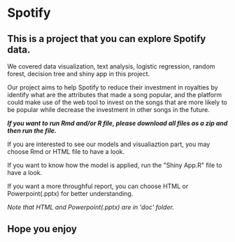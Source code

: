 # Spotify

## This is a project that you can explore Spotify data. 

We covered data visualization, text analysis, logistic regression, random forest, decision tree and shiny app in this project.

Our project aims to help Spotify to reduce their investment in royalties by identify what are the attributes that made a song popular, and the platform could make use of the web tool to invest on the songs that are more likely to be popular while decrease the investment in other songs in the future.

**_If you want to run Rmd and/or R file, please download all files as a zip and then run the file._**

If you are interested to see our models and visualiaztion part, you may choose Rmd or HTML file to have a look. 

If you want to know how the model is applied, run the "Shiny App.R" file to have a look. 

If you want a more throughful report, you can choose HTML or Powerpoint(.pptx) for better understanding.

_Note that HTML and Powerpoint(.pptx) are in 'doc' folder._

## Hope you enjoy
